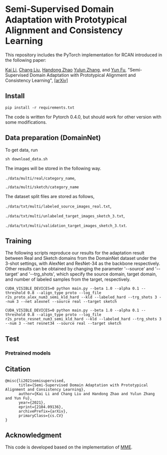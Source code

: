 # Semi-Supervised Domain Adaptation with Prototypical Alignment and Consistency Learning

This repository includes the PyTorch implementation for RCAN introduced in the following paper:

[Kai Li](http://kailigo.github.io/), [Chang Liu](https://sites.google.com/view/cliu5/home), [Handong Zhao](https://hdzhao.github.io/) [Yulun Zhang](http://yulunzhang.com/), and [Yun Fu](http://www1.ece.neu.edu/~yunfu/), "Semi-Supervised Domain Adaptation with Prototypical Alignment and Consistency Learning",  [[arXiv]](https://arxiv.org/abs/1807.02758)

## Install

`pip install -r requirements.txt`

The code is written for Pytorch 0.4.0, but should work for other version
with some modifications.

## Data preparation (DomainNet)

To get data, run

`sh download_data.sh`

The images will be stored in the following way.

`./data/multi/real/category_name`,

`./data/multi/sketch/category_name`

The dataset split files are stored as follows,

`./data/txt/multi/labeled_source_images_real.txt`,

`./data/txt/multi/unlabeled_target_images_sketch_3.txt`,

`./data/txt/multi/validation_target_images_sketch_3.txt`.


## Training

The following scripts reproduce our results for the adaptation result between Real and Sketch domains from the DomainNet dataset under the 3-shot settings, with AlexNet and ResNet-34 as the backbone respectively. Other results can be obtained by changing the parameter '--source' and '--target' and '--trg_shots', which specify the source domain, target domain, and number of labeled samples from the target, respectively.

`CUDA_VISIBLE_DEVICES=0 python main.py --beta 1.0 --alpha 0.1 --threshold 0.8 --align_type proto --log_file r2s_proto_alex_num3_semi_kld_hard --kld --labeled_hard --trg_shots 3 --num 3 --net alexnet --source real --target sketch`


`CUDA_VISIBLE_DEVICES=0 python main.py --beta 1.0 --alpha 0.1 --threshold 0.8 --align_type proto --log_file r2s_proto_resnet_num3_semi_kld_hard --kld --labeled_hard --trg_shots 3 --num 3 --net resnet34 --source real --target sketch`


## Test

### Pretrained models



## Citation 

```
@misc{li2021semisupervised,
      title={Semi-Supervised Domain Adaptation with Prototypical Alignment and Consistency Learning}, 
      author={Kai Li and Chang Liu and Handong Zhao and Yulun Zhang and Yun Fu},
      year={2021},
      eprint={2104.09136},
      archivePrefix={arXiv},
      primaryClass={cs.CV}
}
```


## Acknowledgment 
This code is developed based on the implementation of [MME](https://github.com/VisionLearningGroup/SSDA_MME).




